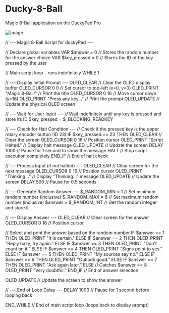 # Ducky-8-Ball
 Magic 8-Ball application on the DuckyPad Pro

![image](https://github.com/user-attachments/assets/faab8fa5-e83b-4fea-81f3-d626dac8e4a8)

// --- Magic 8-Ball Script for duckyPad ---

// Declare global variables
VAR $answer = 0      // Stores the random number for the answer choice
VAR $key_pressed = 0 // Stores the ID of the key pressed by the user

// Main script loop - runs indefinitely
WHILE 1

  // --- Display Initial Prompt ---
  OLED_CLEAR             // Clear the OLED display buffer
  OLED_CURSOR 0 0        // Set cursor to top-left (x=0, y=0)
  OLED_PRINT "Magic 8-Ball!" // Print the title
  OLED_CURSOR 0 16       // Move cursor down (y=16)
  OLED_PRINT "Press any key..." // Print the prompt
  OLED_UPDATE            // Update the physical OLED screen

  // --- Wait for User Input ---
  // Wait indefinitely until any key is pressed and store its ID
  $key_pressed = $_BLOCKING_READKEY

  // --- Check for Halt Condition ---
  // Check if the pressed key is the upper rotary encoder button (ID 23)
  IF $key_pressed == 23 THEN
    OLED_CLEAR           // Clear the screen
    OLED_CURSOR 0 16     // Position cursor
    OLED_PRINT "Script Halted." // Display halt message
    OLED_UPDATE          // Update the screen
    DELAY 1000           // Pause for 1 second to show the message
    HALT                 // Stop script execution completely
  END_IF // End of halt check

  // --- Process Input (if not halted) ---
  OLED_CLEAR             // Clear screen for the next message
  OLED_CURSOR 0 16       // Position cursor
  OLED_PRINT "Thinking..."    // Display "Thinking..." message
  OLED_UPDATE            // Update the screen
  DELAY 500              // Pause for 0.5 seconds

  // --- Generate Random Answer ---
  $_RANDOM_MIN = 1       // Set minimum random number (inclusive)
  $_RANDOM_MAX = 8       // Set maximum random number (inclusive)
  $answer = $_RANDOM_INT // Get the random integer and store it

  // --- Display Answer ---
  OLED_CLEAR             // Clear screen for the answer
  OLED_CURSOR 0 16       // Position cursor

  // Select and print the answer based on the random number
  IF $answer == 1 THEN
    OLED_PRINT "It is certain."
  ELSE IF $answer == 2 THEN
    OLED_PRINT "Reply hazy, try again."
  ELSE IF $answer == 3 THEN
    OLED_PRINT "Don't count on it."
  ELSE IF $answer == 4 THEN
    OLED_PRINT "Signs point to yes."
  ELSE IF $answer == 5 THEN
    OLED_PRINT "My sources say no."
  ELSE IF $answer == 6 THEN
    OLED_PRINT "Outlook good."
  ELSE IF $answer == 7 THEN
    OLED_PRINT "Ask again later."
  ELSE // Catches $answer == 8
    OLED_PRINT "Very doubtful."
  END_IF // End of answer selection

  OLED_UPDATE            // Update the screen to show the answer

  // --- End of Loop Delay ---
  DELAY 1000             // Pause for 1 second before looping back

END_WHILE // End of main script loop (loops back to display prompt)
